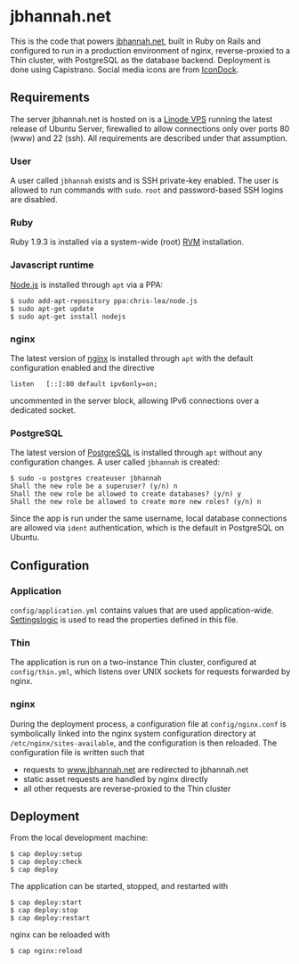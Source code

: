 # jbhannah.net

This is the code that powers [jbhannah.net](http://jbhannah.net/), built
in Ruby on Rails and configured to run in a production environment of
nginx, reverse-proxied to a Thin cluster, with PostgreSQL as the
database backend. Deployment is done using Capistrano. Social media
icons are from
[IconDock](http://icondock.com/free/vector-social-media-icons).

## Requirements

The server jbhannah.net is hosted on is a [Linode
VPS](http://www.linode.com) running the latest release of Ubuntu Server,
firewalled to allow connections only over ports 80 (www) and 22 (ssh).
All requirements are described under that assumption.

### User

A user called `jbhannah` exists and is SSH private-key enabled. The user
is allowed to run commands with `sudo`. `root` and password-based SSH
logins are disabled.


### Ruby

Ruby 1.9.3 is installed via a system-wide (root)
[RVM](http://beginrescueend.com/rvm/) installation.

### Javascript runtime

[Node.js](http://nodejs.org/) is installed through `apt` via a PPA:

    $ sudo add-apt-repository ppa:chris-lea/node.js
    $ sudo apt-get update
    $ sudo apt-get install nodejs

### nginx

The latest version of [nginx](http://nginx.org/) is installed through
`apt` with the default configuration enabled and the directive

    listen   [::]:80 default ipv6only=on;

uncommented in the server block, allowing IPv6 connections over a
dedicated socket.

### PostgreSQL

The latest version of [PostgreSQL](http://www.postgresql.org/) is
installed through `apt` without any configuration changes. A user called
`jbhannah` is created:

    $ sudo -u postgres createuser jbhannah
    Shall the new role be a superuser? (y/n) n
    Shall the new role be allowed to create databases? (y/n) y
    Shall the new role be allowed to create more new roles? (y/n) n

Since the app is run under the same username, local database connections
are allowed via `ident` authentication, which is the default in
PostgreSQL on Ubuntu.

## Configuration

### Application

`config/application.yml` contains values that are used application-wide.
[Settingslogic](https://github.com/binarylogic/settingslogic) is used to
read the properties defined in this file.

### Thin

The application is run on a two-instance Thin cluster, configured at
`config/thin.yml`, which listens over UNIX sockets for requests
forwarded by nginx.

### nginx

During the deployment process, a configuration file at
`config/nginx.conf` is symbolically linked into the nginx system
configuration directory at `/etc/nginx/sites-available`, and the
configuration is then reloaded. The configuration file is written such
that

 * requests to www.jbhannah.net are redirected to jbhannah.net
 * static asset requests are handled by nginx directly
 * all other requests are reverse-proxied to the Thin cluster

## Deployment

From the local development machine:

    $ cap deploy:setup
    $ cap deploy:check
    $ cap deploy

The application can be started, stopped, and restarted with

    $ cap deploy:start
    $ cap deploy:stop
    $ cap deploy:restart

nginx can be reloaded with

    $ cap nginx:reload
